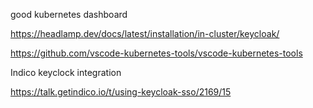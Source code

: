 good kubernetes dashboard

https://headlamp.dev/docs/latest/installation/in-cluster/keycloak/


https://github.com/vscode-kubernetes-tools/vscode-kubernetes-tools



Indico keyclock integration

https://talk.getindico.io/t/using-keycloak-sso/2169/15

